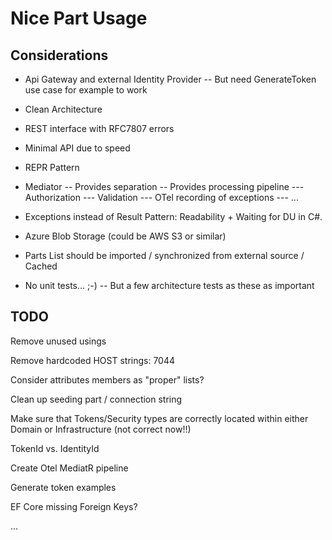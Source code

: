 # Nice Part Usage

## Considerations

- Api Gateway and external Identity Provider
-- But need GenerateToken use case for example to work

- Clean Architecture

- REST interface with RFC7807 errors

- Minimal API due to speed

- REPR Pattern

- Mediator
-- Provides separation
-- Provides processing pipeline
--- Authorization
--- Validation
--- OTel recording of exceptions
--- ...

- Exceptions instead of Result Pattern: Readability + Waiting for DU in C#.

- Azure Blob Storage (could be AWS S3 or similar)

- Parts List should be imported / synchronized from external source / Cached

- No unit tests... ;-)
-- But a few architecture tests as these as important


## TODO

Remove unused usings

Remove hardcoded HOST strings: 7044

Consider attributes members as "proper" lists?

Clean up seeding part / connection string

Make sure that Tokens/Security types are correctly located within
either Domain or Infrastructure (not correct now!!)

TokenId vs. IdentityId

Create Otel MediatR pipeline

Generate token examples

EF Core missing Foreign Keys?

... 
